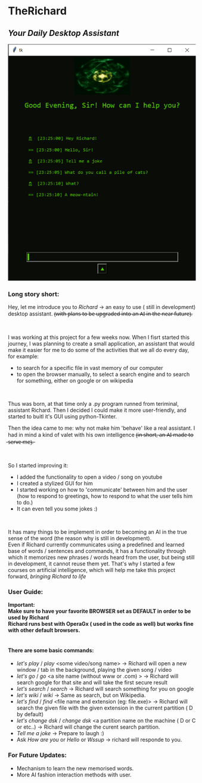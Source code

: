 # TheRichard
## _Your Daily Desktop Assistant_
![](https://github.com/ClaudiuZabava/theRichard/blob/main/richardDemo.PNG)

### Long story short:

Hey, let me introduce you to _Richard_ -> an easy to use ( still in development) desktop assistant. (̶w̶i̶t̶h̶ ̶p̶l̶a̶n̶s̶ ̶t̶o̶ ̶b̶e̶ ̶u̶p̶g̶r̶a̶d̶e̶d̶ ̶i̶n̶t̶o̶ ̶a̶n̶ ̶A̶I̶ ̶i̶n̶ ̶t̶h̶e̶ ̶n̶e̶a̶r̶ ̶f̶u̶t̶u̶r̶e̶)̶.

<br/>

I was working at this project for a few weeks now. When I fisrt started this journey, I was planning to create a small application, an assistant that would make it easier for me to do some of the activities that we all do every day, for example:
- to search for a specific file in vast memory of our computer
- to open the browser manually, to select a search engine and to search for something, either on google or on wikipedia

<br/>

Thus was born, at that time only a .py program runned from teriminal, assistant Richard.
Then I decided I could make it more user-friendly, and started to buitl it's GUI using python-Tkinter.

Then the idea came to me: why not make him 'behave' like a real assistant. 
I had in mind a kind of valet with his own intelligence (̶i̶n̶ ̶s̶h̶o̶r̶t̶,̶ ̶a̶n̶ ̶A̶I̶ ̶m̶a̶d̶e̶ ̶t̶o̶ ̶s̶e̶r̶v̶e̶ ̶m̶e̶)̶.̶

<br/>

So I started improving it:
- I added the functionality to open a video / song on youtube
- I created a stylized GUI for him
- I started working on how to 'communicate' between him and the user (how to respond to greetings, how to respond to what the user tells him to do.)
- It can even tell you some jokes :)

<br/>

It has many things to be implement in order to becoming an AI in the true sense of the word (the reason why is still in development).
<br/>
Even if Richard currently communicates using a predefined and learned base of words / sentences and commands, it has a functionality through which it memorizes new phrases / words heard from the user, but being still in development, it cannot reuse them yet.
That's why I started a few courses on artificial intelligence, which will help me take this project forward, _bringing Richard to life_


### User Guide:

**Important:**<br/>
**Make sure to have your favorite BROWSER set as DEFAULT in order to be used by Richard**<br/>
**Richard runs best with OperaGx ( used in the code as well) but works fine with other default browsers.**<br/>
<br/>
#### There are some basic commands:
- _let's play_ / _play_ <some video/song name>  -> Richard will open a new window / tab in the background, playing the given song / video
-  _let's go_ / _go_ <a site name (without www or .com) > -> Richard will search google for that site and will take the first secure result
-  _let's search_ / _search_ <anything to search on google > -> Richard will search something for you on google
- _let's wiki_ / _wiki_ <anything to search on Wiki > -> Same as search, but on Wikipedia.
-  _let's find_ / _find_  <file name and extension (eg: file.exe)> -> Richard will search the given file with the given extension in the current partition ( D by default)
- _let's change dsk_ / _change dsk_ <a partition name on the machine ( D or C or etc..) -> Richard will change the curent search partition.
- _Tell me a joke_  -> Prepare to laugh :)
- Ask _How are you_ or _Hello_ or _Wssup_  -> richard will responde to you.
  
### For Future Updates:
  - Mechanism to learn the new memorised words.
  - More AI fashion interaction methods with user.
